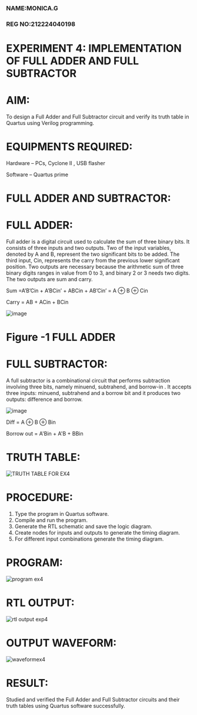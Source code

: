 ### NAME:MONICA.G
### REG NO:212224040198
# EXPERIMENT 4: IMPLEMENTATION OF FULL ADDER AND FULL SUBTRACTOR

# AIM:
To design a Full Adder and Full Subtractor circuit and verify its truth table in Quartus using Verilog programming.

# EQUIPMENTS REQUIRED:
Hardware – PCs, Cyclone II , USB flasher

Software – Quartus prime

# FULL ADDER AND SUBTRACTOR:

# FULL ADDER:
Full adder is a digital circuit used to calculate the sum of three binary bits. It consists of three inputs and two outputs. Two of the input variables, denoted by A and B, represent the two significant bits to be added. The third input, Cin, represents the carry from the previous lower significant position. Two outputs are necessary because the arithmetic sum of three binary digits ranges in value from 0 to 3, and binary 2 or 3 needs two digits. The two outputs are sum and carry.

Sum =A’B’Cin + A’BCin’ + ABCin + AB’Cin’ = A ⊕ B ⊕ Cin 

Carry = AB + ACin + BCin

![image](https://github.com/naavaneetha/FULL_ADDER_SUBTRACTOR/assets/154305477/0f30ba51-5ffb-4198-845f-18e054f675e7)

# Figure -1 FULL ADDER

# FULL SUBTRACTOR:

A full subtractor is a combinational circuit that performs subtraction involving three bits, namely minuend, subtrahend, and borrow-in . It accepts three inputs: minuend, subtrahend and a borrow bit and it produces two outputs: difference and borrow.

![image](https://github.com/naavaneetha/FULL_ADDER_SUBTRACTOR/assets/154305477/02b24f51-ab51-4304-9ad6-7b81ffc1ead5)

Diff = A ⊕ B ⊕ Bin 

Borrow out = A'Bin + A'B + BBin

# TRUTH TABLE:
![TRUTH TABLE FOR EX4](https://github.com/user-attachments/assets/c1f6c943-f462-4582-8ebd-e945a82ae6d5)

# PROCEDURE:

1. Type the program in Quartus software.
 2. Compile and run the program.
 3. Generate the RTL schematic and save the logic diagram.
 4. Create nodes for inputs and outputs to generate the timing diagram.
 5. For different input combinations generate the timing diagram.
# PROGRAM:

![program ex4](https://github.com/user-attachments/assets/bc6f2a95-f944-4fcb-94fa-c3fd379c4cec)


# RTL OUTPUT:
![rtl output exp4](https://github.com/user-attachments/assets/191879b2-465c-4e71-9046-0ddc00ef6217)

# OUTPUT WAVEFORM:
![waveformex4](https://github.com/user-attachments/assets/084240df-435a-4f27-9460-eb33ccf4fe6d)

# RESULT:

Studied and verified the Full Adder and Full Subtractor circuits and their truth tables using Quartus software successfully.
